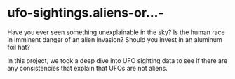 # ufo-sightings.aliens-or...-
Have you ever seen something unexplainable in the sky? 
Is the human race in imminent danger of an alien invasion? 
Should you invest in an aluminum foil hat?

In this project, we took a deep dive into UFO sighting data to see if there are any consistencies that explain that UFOs are not aliens.

